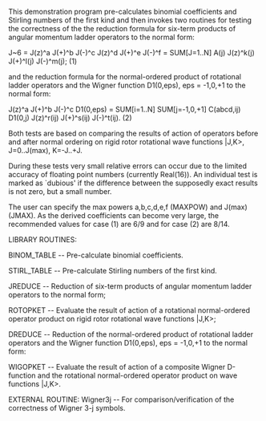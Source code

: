 This demonstration program pre-calculates binomial coefficients and Stirling numbers of the first kind and then invokes two routines for testing the correctness of the the reduction formula for six-term products of angular momentum ladder operators to the normal form:

J~6 = J(z)^a J(+)^b J(-)^c J(z)^d J(+)^e J(-)^f  = SUM[J=1..N] A(j) J(z)^k(j) J(+)^l(j) J(-)^m(j); (1)

and the reduction formula for the normal-ordered product of rotational ladder operators and the Wigner function D1(0,eps), eps = -1,0,+1 to the normal form:

J(z)^a J(+)^b J(-)^c D1(0,eps) = SUM[i=1..N] SUM[j=-1,0,+1] C(abcd,ij) D1(0,j) J(z)^r(ij) J(+)^s(ij) J(-)^t(ij). (2)

Both tests are based on comparing the results of action of operators before and after normal ordering on rigid rotor rotational wave functions |J,K>, J=0..J(max), K=-J..+J.

During these tests very small relative errors can occur due to the limited accuracy of floating point numbers (currently Real(16)). An individual test is marked as `dubious' if the difference between the supposedly exact results is not zero, but a small number.

The user can specify the max powers a,b,c,d,e,f (MAXPOW) and J(max) (JMAX). As the derived coefficients can become very large, the recommended values for case (1) 
are 6/9 and for case (2) are 8/14.

LIBRARY ROUTINES:

BINOM_TABLE -- Pre-calculate binomial coefficients.

STIRL_TABLE -- Pre-calculate Stirling numbers of the first kind.

JREDUCE     -- Reduction of six-term products of angular momentum ladder operators to the
               normal form;
               
ROTOPKET    -- Evaluate the result of action of a rotational normal-ordered operator 
               product on rigid rotor rotational wave functions |J,K>;
               
DREDUCE     -- Reduction of the normal-ordered product of rotational ladder operators
               and the Wigner function D1(0,eps), eps = -1,0,+1 to the normal form:
               
WIGOPKET    -- Evaluate the result of action of a composite Wigner D-function and the 
               rotational normal-ordered operator product on wave functions |J,K>.

EXTERNAL ROUTINE:
Wigner3j    -- For comparison/verification of the correctness of Wigner 3-j symbols.

